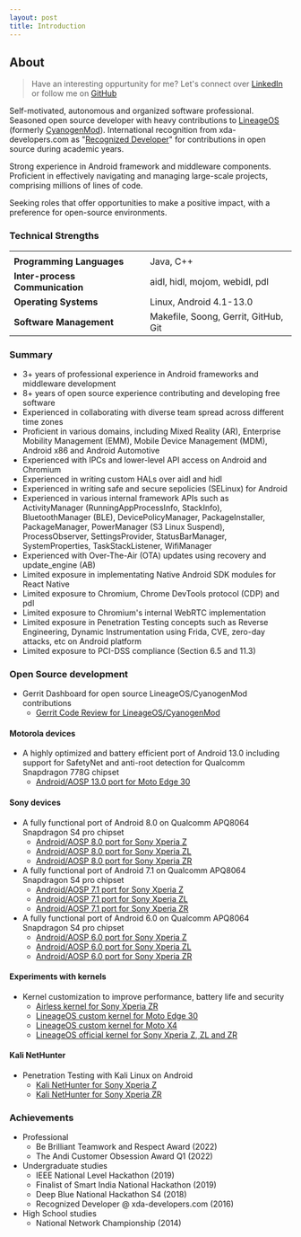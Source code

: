 ```yaml
---
layout: post
title: Introduction
---
```


## About

> Have an interesting oppurtunity for me? Let's connect over [LinkedIn](https://www.linkedin.com/in/daedroza/) or follow me on [GitHub](https://github.com/daedroza/)

Self-motivated, autonomous and organized software professional. Seasoned open source developer with heavy contributions to [LineageOS](https://lineageos.org/) (formerly [CyanogenMod](https://en.wikipedia.org/wiki/CyanogenMod)). International recognition from xda-developers.com as "[Recognized Developer](https://forum.xda-developers.com/m/daedroza.5906831/)" for contributions in open source during academic years.

Strong experience in Android framework and middleware components. Proficient in effectively navigating and managing large-scale projects, comprising millions of lines of code.

Seeking roles that offer opportunities to make a positive impact, with a preference for open-source environments.

### Technical Strengths

<table>
<tbody>
<tr>
<td></td>
<td></td>
</tr>
<tr>
<td><b>Programming Languages</b></td>
<td>Java, C++</td>
</tr>
<tr>
<td><b>Inter-process Communication</b></td>
<td>aidl, hidl, mojom, webidl, pdl</td>
</tr>
<tr>
<td><b>Operating Systems</b></td>
<td>Linux, Android 4.1-13.0</td>
</tr>
<tr>
<td><b>Software Management</b></td>
<td>Makefile, Soong, Gerrit, GitHub, Git</td>
</tr>
</tbody>
</table>

### Summary

- 3+ years of professional experience in Android frameworks and middleware development
- 8+ years of open source experience contributing and developing free software
- Experienced in collaborating with diverse team spread across different time zones
- Proficient in various domains, including Mixed Reality (AR), Enterprise Mobility Management (EMM), Mobile Device Management (MDM), Android x86 and Android Automotive
- Experienced with IPCs and lower-level API access on Android and Chromium
- Experienced in writing custom HALs over aidl and hidl
- Experienced in writing safe and secure sepolicies (SELinux) for Android
- Experienced in various internal framework APIs such as ActivityManager (RunningAppProcessInfo, StackInfo), BluetoothManager (BLE), DevicePolicyManager, PackageInstaller, PackageManager, PowerManager (S3 Linux Suspend), ProcessObserver, SettingsProvider, StatusBarManager, SystemProperties, TaskStackListener, WifiManager
- Experienced with Over-The-Air (OTA) updates using recovery and update_engine (AB)
- Limited exposure in implementating Native Android SDK modules for React Native
- Limited exposure to Chromium, Chrome DevTools protocol (CDP) and pdl
- Limited exposure to Chromium's internal WebRTC implementation
- Limited exposure in Penetration Testing concepts such as Reverse Engineering, Dynamic Instrumentation using Frida, CVE, zero-day attacks, etc on Android platform
- Limited exposure to PCI-DSS compliance (Section 6.5 and 11.3)

### Open Source development

- Gerrit Dashboard for open source LineageOS/CyanogenMod contributions
    - [Gerrit Code Review for LineageOS/CyanogenMod](https://review.lineageos.org/q/(owner:daedroza@gmail.com+OR+author:daedroza@gmail.com)+status:merged)

#### Motorola devices
- A highly optimized and battery efficient port of Android 13.0 including support for SafetyNet and anti-root detection for Qualcomm Snapdragon 778G chipset
    - [Android/AOSP 13.0 port for Moto Edge 30](https://forum.xda-developers.com/t/rom-13-0-safetynet-optimized-lineageos-20-for-motorola-edge-30.4545951/)

#### Sony devices
- A fully functional port of Android 8.0 on Qualcomm APQ8064 Snapdragon S4 pro chipset
    - [Android/AOSP 8.0 port for Sony Xperia Z](https://forum.xda-developers.com/t/rom-nightlies-8-1-0-lineageos-15-1-for-xperia-z.3721749/)
    - [Android/AOSP 8.0 port for Sony Xperia ZL](https://forum.xda-developers.com/t/rom-nightlies-8-1-0-lineageos-15-1-for-xperia-zl.3721750/)
    - [Android/AOSP 8.0 port for Sony Xperia ZR](https://forum.xda-developers.com/t/rom-nightlies-8-1-0-lineageos-15-1-for-xperia-zr.3721751/)
- A fully functional port of Android 7.1 on Qualcomm APQ8064 Snapdragon S4 pro chipset
    - [Android/AOSP 7.1 port for Sony Xperia Z](https://forum.xda-developers.com/t/rom-nightlies-7-1-lineageos-14-1-for-xperia-z.3637730/)
    - [Android/AOSP 7.1 port for Sony Xperia ZL](https://forum.xda-developers.com/t/rom-nightlies-7-1-lineageos-14-1-for-xperia-zl.3637858/)
    - [Android/AOSP 7.1 port for Sony Xperia ZR](https://forum.xda-developers.com/t/rom-nightlies-7-1-lineageos-14-1-for-xperia-zr.3637690/)
- A fully functional port of Android 6.0 on Qualcomm APQ8064 Snapdragon S4 pro chipset
    - [Android/AOSP 6.0 port for Sony Xperia Z](https://forum.xda-developers.com/t/stable-last-known-cyanogenmod-marshmallow.3407658/)
    - [Android/AOSP 6.0 port for Sony Xperia ZL](https://forum.xda-developers.com/t/stable-last-known-cyanogenmod-marshmallow.3407662/)
    - [Android/AOSP 6.0 port for Sony Xperia ZR](https://forum.xda-developers.com/t/stable-last-known-cyanogenmod-marshmallow.3407650/)

#### Experiments with kernels
- Kernel customization to improve performance, battery life and security
    - [Airless kernel for Sony Xperia ZR](https://forum.xda-developers.com/t/kernel-zr-6-0-1-cm-aosp-rr-airless-kernel.3390903/)
    - [LineageOS custom kernel for Moto Edge 30](https://github.com/daedroza/android_kernel_motorola_sm7325)
    - [LineageOS custom kernel for Moto X4](https://github.com/daedroza/android_kernel_motorola_msm8998)
    - [LineageOS official kernel for Sony Xperia Z, ZL and ZR](https://github.com/LineageOS/android_kernel_sony_apq8064/commits?author=daedroza)

#### Kali NetHunter
- Penetration Testing with Kali Linux on Android
    - [Kali NetHunter for Sony Xperia Z](https://forum.xda-developers.com/t/nethunter-kali-nethunter.3472567/)
    - [Kali NetHunter for Sony Xperia ZR](https://forum.xda-developers.com/t/nethunter-kali-nethunter.3469133/)


### Achievements

- Professional
  - Be Brilliant Teamwork and Respect Award (2022)
  - The Andi Customer Obsession Award Q1 (2022)
- Undergraduate studies
  - IEEE National Level Hackathon (2019)
  - Finalist of Smart India National Hackathon (2019)
  - Deep Blue National Hackathon S4 (2018)
  - Recognized Developer @ xda-developers.com (2016)
- High School studies
  - National Network Championship (2014)
